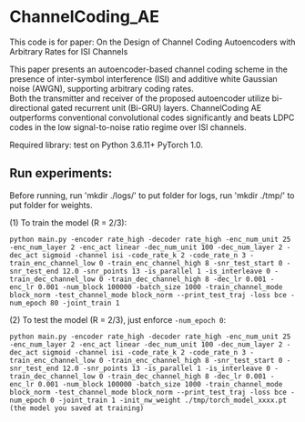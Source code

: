 # ChannelCoding_AE
This code is for paper: On the Design of Channel Coding Autoencoders with Arbitrary Rates for ISI Channels 

This paper presents an autoencoder-based channel coding scheme in the presence of inter-symbol interference (ISI) and additive white Gaussian noise (AWGN), supporting arbitrary coding rates. \
Both the transmitter and receiver of the proposed autoencoder utilize bi-directional gated recurrent unit (Bi-GRU) layers. 
ChannelCoding AE outperforms conventional convolutional codes significantly and beats LDPC codes in the low signal-to-noise ratio regime over ISI channels.

Required library: test on Python 3.6.11+ PyTorch 1.0.


## Run experiments:

Before running, run 'mkdir ./logs/' to put folder for logs, run 'mkdir ./tmp/' to put folder for weights.

(1) To train the model (R = 2/3):

    python main.py -encoder rate_high -decoder rate_high -enc_num_unit 25 -enc_num_layer 2 -enc_act linear -dec_num_unit 100 -dec_num_layer 2 -dec_act sigmoid -channel isi -code_rate_k 2 -code_rate_n 3 -train_enc_channel_low 0 -train_enc_channel_high 8 -snr_test_start 0 -snr_test_end 12.0 -snr_points 13 -is_parallel 1 -is_interleave 0 -train_dec_channel_low 0 -train_dec_channel_high 8 -dec_lr 0.001 -enc_lr 0.001 -num_block 100000 -batch_size 1000 -train_channel_mode block_norm -test_channel_mode block_norm --print_test_traj -loss bce -num_epoch 80 -joint_train 1

(2) To test the model (R = 2/3), just enforce `-num_epoch 0`:
    
    python main.py -encoder rate_high -decoder rate_high -enc_num_unit 25 -enc_num_layer 2 -enc_act linear -dec_num_unit 100 -dec_num_layer 2 -dec_act sigmoid -channel isi -code_rate_k 2 -code_rate_n 3 -train_enc_channel_low 0 -train_enc_channel_high 8 -snr_test_start 0 -snr_test_end 12.0 -snr_points 13 -is_parallel 1 -is_interleave 0 -train_dec_channel_low 0 -train_dec_channel_high 8 -dec_lr 0.001 -enc_lr 0.001 -num_block 100000 -batch_size 1000 -train_channel_mode block_norm -test_channel_mode block_norm --print_test_traj -loss bce -num_epoch 0 -joint_train 1 -init_nw_weight ./tmp/torch_model_xxxx.pt (the model you saved at training)

